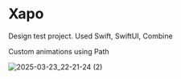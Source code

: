 # Xapo
Design test project.
Used Swift, SwiftUI, Combine

Custom animations using Path


![2025-03-23_22-21-24 (2)](https://github.com/user-attachments/assets/98cc2ab9-717d-47ee-a84b-2742260fc8e5)

